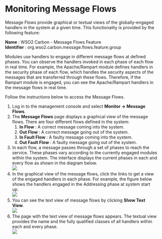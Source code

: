 # Monitoring Message Flows

Message Flows provide graphical or textual views of the globally-engaged
handlers in the system at a given time. This functionality is provided
by the following feature:

**Name** : WSO2 Carbon - Message Flows Feature  
**Identifier** : org.wso2.carbon.message.flows.feature.group

Modules use handlers to engage in different message flows at defined
phases. You can observe the handlers invoked in each phase of each flow
in real time. For example, the Apache/Rampart module defines handlers in
the security phase of each flow, which handles the security aspects of
the messages that are transferred through these flows. Therefore, if the
Rampart module is engaged, you can see the Apache/Rampart handlers in
the message flows in real time.

Follow the instructions below to access the Message Flows.

1.  Log in to the management console and select **Monitor -\> Message
    Flows**.
2.  The **Message Flows** page displays a graphical view of the message
    flows. There are four different flows defined in the system:
    1.  **In Flow** : A correct message coming into the system.
    2.  **Out Flow** : A correct message going out of the system.
    3.  **In Fault Flow** : A faulty message coming into the system.
    4.  **Out Fault Flow** : A faulty message going out of the system.
3.  In each flow, a message passes through a set of phases to reach the
    service. These phases vary according to the currently engaged
    modules within the system. The interface displays the current phases
    in each and every flow as shown in the diagram below.  
    ![](../../assets/img/53125407/53287294.png)
4.  In the graphical view of the message flows, click the links to get a
    view of the engaged handlers in each phase. For example, the figure
    below shows the handlers engaged in the Addressing phase at system
    start up.  
    ![](../../assets/img/53125407/53287299.png)
5.  You can see the text view of message flows by clicking **Show Text
    View**.  
    ![](../../assets/img/53125407/53287296.png)
6.  The page with the text view of message flows appears. The textual
    view provides the name and the fully qualified classes of all
    handlers within each and every phase.  
    ![](../../assets/img/53125407/53287297.png)
